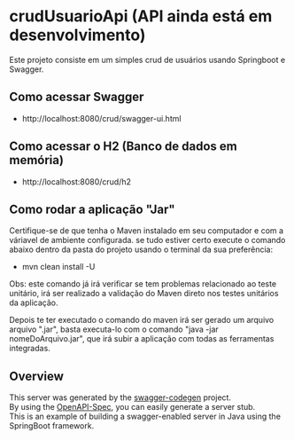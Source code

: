 # crudUsuarioApi (API ainda está em desenvolvimento)

Este projeto consiste em um simples crud de usuários usando Springboot e Swagger. 


## Como acessar Swagger

- http://localhost:8080/crud/swagger-ui.html

## Como acessar o H2 (Banco de dados em memória)
- http://localhost:8080/crud/h2

## Como rodar a aplicação "Jar"

Certifique-se de que tenha o Maven instalado em seu computador e com a váriavel de ambiente configurada.
se tudo estiver certo execute o comando abaixo dentro da pasta do projeto usando o terminal da sua preferência:

- mvn clean install -U

Obs: este comando já irá verificar se tem problemas relacionado ao teste unitário, irá ser realizado a validação do Maven direto
nos testes unitários da aplicação.

Depois te ter executado o comando do maven irá ser gerado um arquivo arquivo ".jar", basta executa-lo com o comando "java -jar nomeDoArquivo.jar",
que irá subir a aplicação com todas as ferramentas integradas.

## Overview  
This server was generated by the [swagger-codegen](https://github.com/swagger-api/swagger-codegen) project.  
By using the [OpenAPI-Spec](https://github.com/swagger-api/swagger-core), you can easily generate a server stub.  
This is an example of building a swagger-enabled server in Java using the SpringBoot framework.  

